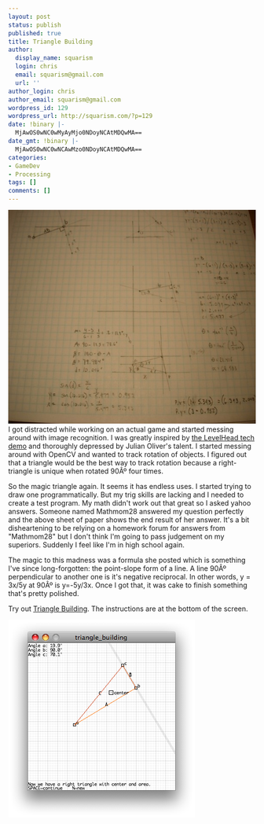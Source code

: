 ```yaml
---
layout: post
status: publish
published: true
title: Triangle Building
author:
  display_name: squarism
  login: chris
  email: squarism@gmail.com
  url: ''
author_login: chris
author_email: squarism@gmail.com
wordpress_id: 129
wordpress_url: http://squarism.com/?p=129
date: !binary |-
  MjAwOS0wNC0wMyAyMjo0NDoyNCAtMDQwMA==
date_gmt: !binary |-
  MjAwOS0wNC0wNCAwMzo0NDoyNCAtMDQwMA==
categories:
- GameDev
- Processing
tags: []
comments: []
---
```

<p><img src="/uploads/2009/04/triangle_building_1-580x435.jpg" alt="triangle_building_1" title="triangle_building_1" width="580" height="435" class="aligncenter size-large wp-image-130" />
I got distracted while working on an actual game and started messing around with image recognition.  I was greatly inspired by <a href="http://vimeo.com/1320756">the LevelHead tech demo</a> and thoroughly depressed by Julian Oliver's talent.  I started messing around with OpenCV and wanted to track rotation of objects.  I figured out that a triangle would be the best way to track rotation because a right-triangle is unique when rotated 90&Acirc;&ordm; four times.</p>
<p>So the magic triangle again.  It seems it has endless uses.  I started trying to draw one programmatically. But my trig skills are lacking and I needed to create a test program.  My math didn't work out that great so I asked yahoo answers.  Someone named Mathmom28 answered my question perfectly and the above sheet of paper shows the end result of her answer.  It's a bit disheartening to be relying on a homework forum for answers from "Mathmom28" but I don't think I'm going to pass judgement on my superiors.  Suddenly I feel like I'm in high school again.</p>
<p>The magic to this madness was a formula she posted which is something I've since long-forgotten: the point-slope form of a line.  A line 90&Acirc;&ordm; perpendicular to another one is it's negative reciprocal.  In other words, y = 3x/5y at 90&Acirc;&ordm; is y=-5y/3x.  Once I got that, it was cake to finish something that's pretty polished.</p>
<p>Try out <a href="http://squarism.com/files/triangle_building/">Triangle Building</a>.  The instructions are at the bottom of the screen.</p>
<p><img src="/uploads/2009/04/triangle_building.png" alt="triangle_building" title="triangle_building" width="380" height="402" class="aligncenter size-full wp-image-136" /></p>
